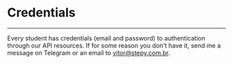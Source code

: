 # Credentials

---

Every student has credentials (email and password) to authentication through our API resources. If for some reason you don't have it, send me a message on Telegram or an email to [vitor@stepy.com.br](mailto:vitor@stepy.com.br?subject=Mentoria:%20Não%20tenho%20minhas%20credenciais).
